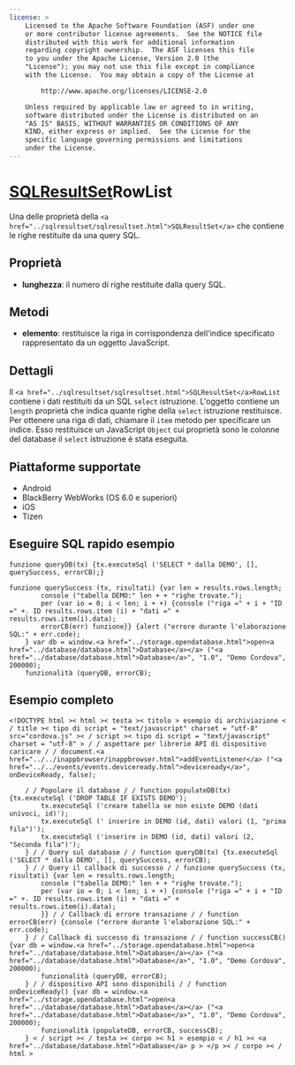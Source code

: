 ```yaml
---
license: >
    Licensed to the Apache Software Foundation (ASF) under one
    or more contributor license agreements.  See the NOTICE file
    distributed with this work for additional information
    regarding copyright ownership.  The ASF licenses this file
    to you under the Apache License, Version 2.0 (the
    "License"); you may not use this file except in compliance
    with the License.  You may obtain a copy of the License at

        http://www.apache.org/licenses/LICENSE-2.0

    Unless required by applicable law or agreed to in writing,
    software distributed under the License is distributed on an
    "AS IS" BASIS, WITHOUT WARRANTIES OR CONDITIONS OF ANY
    KIND, either express or implied.  See the License for the
    specific language governing permissions and limitations
    under the License.
---
```


# <a href="../sqlresultset/sqlresultset.html">SQLResultSet</a>RowList

Una delle proprietà della `<a href="../sqlresultset/sqlresultset.html">SQLResultSet</a>` che contiene le righe restituite da una query SQL.

## Proprietà

*   **lunghezza**: il numero di righe restituite dalla query SQL.

## Metodi

*   **elemento**: restituisce la riga in corrispondenza dell'indice specificato rappresentato da un oggetto JavaScript.

## Dettagli

Il `<a href="../sqlresultset/sqlresultset.html">SQLResultSet</a>RowList` contiene i dati restituiti da un SQL `select` istruzione. L'oggetto contiene un `length` proprietà che indica quante righe della `select` istruzione restituisce. Per ottenere una riga di dati, chiamare il `item` metodo per specificare un indice. Esso restituisce un JavaScript `Object` cui proprietà sono le colonne del database il `select` istruzione è stata eseguita.

## Piattaforme supportate

*   Android
*   BlackBerry WebWorks (OS 6.0 e superiori)
*   iOS
*   Tizen

## Eseguire SQL rapido esempio

    funzione queryDB(tx) {tx.executeSql ('SELECT * dalla DEMO', [], querySuccess, errorCB);}
    
    funzione querySuccess (tx, risultati) {var len = results.rows.length;
            console ("tabella DEMO:" len + + "righe trovate.");
            per (var io = 0; i < len; i + +) {console ("riga =" + i + "ID =" +. ID results.rows.item (i) + "dati =" + results.rows.item(i).data);
            errorCB(err) funzione}} {alert ("errore durante l'elaborazione SQL:" + err.code);
        } var db = window.<a href="../storage.opendatabase.html">open<a href="../database/database.html">Database</a></a> ("<a href="../database/database.html">Database</a>", "1.0", "Demo Cordova", 200000);
        funzionalità (queryDB, errorCB);
    

## Esempio completo

    <!DOCTYPE html >< html >< testa >< titolo > esempio di archiviazione < / title >< tipo di script = "text/javascript" charset = "utf-8" src="cordova.js" >< / script >< tipo di script = "text/javascript" charset = "utf-8" > / / aspettare per librerie API di dispositivo caricare / / document.<a href="../../inappbrowser/inappbrowser.html">addEventListener</a> ("<a href="../../events/events.deviceready.html">deviceready</a>", onDeviceReady, false);
    
        / / Popolare il database / / function populateDB(tx) {tx.executeSql ('DROP TABLE IF EXISTS DEMO');
            tx.executeSql ('creare tabella se non esiste DEMO (dati univoci, id)');
            tx.executeSql (' inserire in DEMO (id, dati) valori (1, "prima fila")');
            tx.executeSql ('inserire in DEMO (id, dati) valori (2, "Seconda fila")');
        } / / Query sul database / / function queryDB(tx) {tx.executeSql ('SELECT * dalla DEMO', [], querySuccess, errorCB);
        } / / Query il callback di successo / / funzione querySuccess (tx, risultati) {var len = results.rows.length;
            console ("tabella DEMO:" len + + "righe trovate.");
            per (var io = 0; i < len; i + +) {console ("riga =" + i + "ID =" +. ID results.rows.item (i) + "dati =" + results.rows.item(i).data);
            }} / / Callback di errore transazione / / function errorCB(err) {console ("errore durante l'elaborazione SQL:" + err.code);
        } / / Callback di successo di transazione / / function successCB() {var db = window.<a href="../storage.opendatabase.html">open<a href="../database/database.html">Database</a></a> ("<a href="../database/database.html">Database</a>", "1.0", "Demo Cordova", 200000);
            funzionalità (queryDB, errorCB);
        } / / dispositivo API sono disponibili / / function onDeviceReady() {var db = window.<a href="../storage.opendatabase.html">open<a href="../database/database.html">Database</a></a> ("<a href="../database/database.html">Database</a>", "1.0", "Demo Cordova", 200000);
            funzionalità (populateDB, errorCB, successCB);
        } < / script >< / testa >< corpo >< h1 > esempio < / h1 >< <a href="../database/database.html">Database</a> p > </p >< / corpo >< / html >
